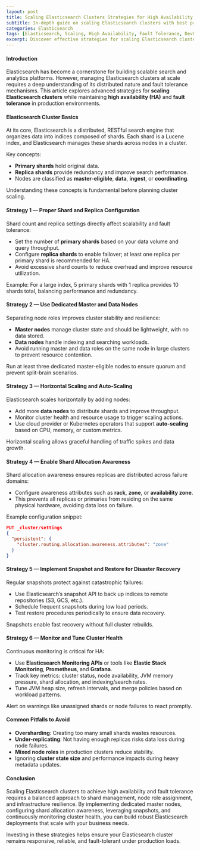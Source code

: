 ```yaml
---
layout: post
title: Scaling Elasticsearch Clusters Strategies for High Availability and Fault Tolerance
subtitle: In-depth guide on scaling Elasticsearch clusters with best practices to ensure high availability and fault tolerance in production environments
categories: Elasticsearch
tags: [Elasticsearch, Scaling, High Availability, Fault Tolerance, DevOps, Search Engines, Distributed Systems]
excerpt: Discover effective strategies for scaling Elasticsearch clusters to achieve high availability and fault tolerance. Learn cluster architecture, shard management, and resilience techniques for robust deployments.
---
```


#### Introduction

Elasticsearch has become a cornerstone for building scalable search and analytics platforms. However, managing Elasticsearch clusters at scale requires a deep understanding of its distributed nature and fault tolerance mechanisms. This article explores advanced strategies for **scaling Elasticsearch clusters** while maintaining **high availability (HA)** and **fault tolerance** in production environments.

#### Elasticsearch Cluster Basics

At its core, Elasticsearch is a distributed, RESTful search engine that organizes data into indices composed of shards. Each shard is a Lucene index, and Elasticsearch manages these shards across nodes in a cluster.

Key concepts:
- **Primary shards** hold original data.
- **Replica shards** provide redundancy and improve search performance.
- Nodes are classified as **master-eligible**, **data**, **ingest**, or **coordinating**.

Understanding these concepts is fundamental before planning cluster scaling.

#### Strategy 1 — Proper Shard and Replica Configuration

Shard count and replica settings directly affect scalability and fault tolerance:

- Set the number of **primary shards** based on your data volume and query throughput.
- Configure **replica shards** to enable failover; at least one replica per primary shard is recommended for HA.
- Avoid excessive shard counts to reduce overhead and improve resource utilization.

Example: For a large index, 5 primary shards with 1 replica provides 10 shards total, balancing performance and redundancy.

#### Strategy 2 — Use Dedicated Master and Data Nodes

Separating node roles improves cluster stability and resilience:

- **Master nodes** manage cluster state and should be lightweight, with no data stored.
- **Data nodes** handle indexing and searching workloads.
- Avoid running master and data roles on the same node in large clusters to prevent resource contention.

Run at least three dedicated master-eligible nodes to ensure quorum and prevent split-brain scenarios.

#### Strategy 3 — Horizontal Scaling and Auto-Scaling

Elasticsearch scales horizontally by adding nodes:

- Add more **data nodes** to distribute shards and improve throughput.
- Monitor cluster health and resource usage to trigger scaling actions.
- Use cloud provider or Kubernetes operators that support **auto-scaling** based on CPU, memory, or custom metrics.

Horizontal scaling allows graceful handling of traffic spikes and data growth.

#### Strategy 4 — Enable Shard Allocation Awareness

Shard allocation awareness ensures replicas are distributed across failure domains:

- Configure awareness attributes such as **rack**, **zone**, or **availability zone**.
- This prevents all replicas or primaries from residing on the same physical hardware, avoiding data loss on failure.

Example configuration snippet:

```json
PUT _cluster/settings
{
  "persistent": {
    "cluster.routing.allocation.awareness.attributes": "zone"
  }
}
```

#### Strategy 5 — Implement Snapshot and Restore for Disaster Recovery

Regular snapshots protect against catastrophic failures:

- Use Elasticsearch’s snapshot API to back up indices to remote repositories (S3, GCS, etc.).
- Schedule frequent snapshots during low load periods.
- Test restore procedures periodically to ensure data recovery.

Snapshots enable fast recovery without full cluster rebuilds.

#### Strategy 6 — Monitor and Tune Cluster Health

Continuous monitoring is critical for HA:

- Use **Elasticsearch Monitoring APIs** or tools like **Elastic Stack Monitoring**, **Prometheus**, and **Grafana**.
- Track key metrics: cluster status, node availability, JVM memory pressure, shard allocation, and indexing/search rates.
- Tune JVM heap size, refresh intervals, and merge policies based on workload patterns.

Alert on warnings like unassigned shards or node failures to react promptly.

#### Common Pitfalls to Avoid

- **Oversharding**: Creating too many small shards wastes resources.
- **Under-replicating**: Not having enough replicas risks data loss during node failures.
- **Mixed node roles** in production clusters reduce stability.
- Ignoring **cluster state size** and performance impacts during heavy metadata updates.

#### Conclusion

Scaling Elasticsearch clusters to achieve high availability and fault tolerance requires a balanced approach to shard management, node role assignment, and infrastructure resilience. By implementing dedicated master nodes, configuring shard allocation awareness, leveraging snapshots, and continuously monitoring cluster health, you can build robust Elasticsearch deployments that scale with your business needs.

Investing in these strategies helps ensure your Elasticsearch cluster remains responsive, reliable, and fault-tolerant under production loads.

